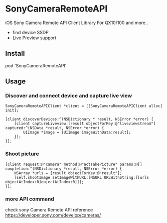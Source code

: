 SonyCameraRemoteAPI
===================

iOS Sony Camera Remote API Client Library For QX10/100 and more..

- find device SSDP
- Live Preview support


## Install

   pod 'SonyCameraRemoteAPI'
   

## Usage

### Discover and connect device and capture live view

    SonyCameraRemoteAPIClient *client = [[SonyCameraRemoteAPIClient alloc] init];
    
    [client discoverDevices:^(NSDictionary * result, NSError *error) {
        [client captureLiveview:[result objectForKey:@"liveviewstream"] captured:^(NSData *result, NSError *error) {
            UIImage *image = [UIImage imageWithData:result];
        }];
    }];


### Shoot picture

    [client request:@"camera" method:@"actTakePicture" params:@[] completion:^(NSDictionary *result, NSError *error) {
        NSArray *urls = [result objectForKey:@"result"];
        [self.shootImage setImageWithURL:[NSURL URLWithString:[[urls objectAtIndex:0]objectAtIndex:0]]];
    }];


### more API command
check sony Camera Remote API reference https://developer.sony.com/develop/cameras/
    
